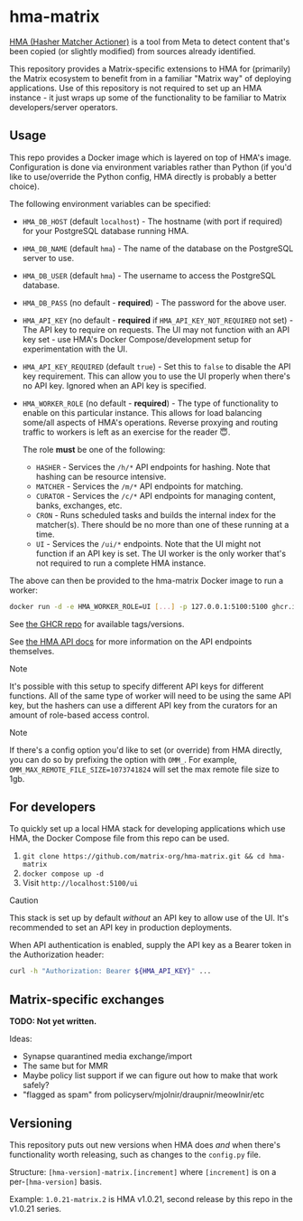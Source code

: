 # hma-matrix

[HMA (Hasher Matcher Actioner)](https://github.com/facebook/ThreatExchange/tree/main/hasher-matcher-actioner) is a tool from Meta to detect content that's been copied (or slightly modified) from sources already identified.

This repository provides a Matrix-specific extensions to HMA for (primarily) the Matrix ecosystem to benefit from in a familiar "Matrix way" of deploying applications. Use of this repository is not required to set up an HMA instance - it just wraps up some of the functionality to be familiar to Matrix developers/server operators.

## Usage

This repo provides a Docker image which is layered on top of HMA's image. Configuration is done via environment variables rather than Python (if you'd like to use/override the Python config, HMA directly is probably a better choice).

The following environment variables can be specified:

* `HMA_DB_HOST` (default `localhost`) - The hostname (with port if required) for your PostgreSQL database running HMA.
* `HMA_DB_NAME` (default `hma`) - The name of the database on the PostgreSQL server to use.
* `HMA_DB_USER` (default `hma`) - The username to access the PostgreSQL database.
* `HMA_DB_PASS` (no default - **required**) - The password for the above user.
* `HMA_API_KEY` (no default - **required** if `HMA_API_KEY_NOT_REQUIRED` not set) - The API key to require on requests. The UI may not function with an API key set - use HMA's Docker Compose/development setup for experimentation with the UI.
* `HMA_API_KEY_REQUIRED` (default `true`) - Set this to `false` to disable the API key requirement. This can allow you to use the UI properly when there's no API key. Ignored when an API key is specified.
* `HMA_WORKER_ROLE` (no default - **required**) - The type of functionality to enable on this particular instance. This allows for load balancing some/all aspects of HMA's operations. Reverse proxying and routing traffic to workers is left as an exercise for the reader 😇.

  The role **must** be one of the following:

  * `HASHER` - Services the `/h/*` API endpoints for hashing. Note that hashing can be resource intensive.
  * `MATCHER` - Services the `/m/*` API endpoints for matching.
  * `CURATOR` - Services the `/c/*` API endpoints for managing content, banks, exchanges, etc.
  * `CRON` - Runs scheduled tasks and builds the internal index for the matcher(s). There should be no more than one of these running at a time.
  * `UI` - Services the `/ui/*` endpoints. Note that the UI might not function if an API key is set. The UI worker is the only worker that's not required to run a complete HMA instance.

The above can then be provided to the hma-matrix Docker image to run a worker:

```bash
docker run -d -e HMA_WORKER_ROLE=UI [...] -p 127.0.0.1:5100:5100 ghcr.io/matrix-org/hma-matrix:[version]
```

See [the GHCR repo](https://github.com/matrix-org/hma-matrix/pkgs/container/hma-matrix) for available tags/versions.

See [the HMA API docs](https://github.com/facebook/ThreatExchange/blob/main/hasher-matcher-actioner/docs/api.md) for more information on the API endpoints themselves.

> [!NOTE]
> It's possible with this setup to specify different API keys for different functions. All of the same type of worker will need to be using the same API key, but the hashers can use a different API key from the curators for an amount of role-based access control.

> [!NOTE]
> If there's a config option you'd like to set (or override) from HMA directly, you can do so by prefixing the option with `OMM_`. For example, `OMM_MAX_REMOTE_FILE_SIZE=1073741824` will set the max remote file size to 1gb.

## For developers

To quickly set up a local HMA stack for developing applications which use HMA, the Docker Compose file from this repo can be used.

1. `git clone https://github.com/matrix-org/hma-matrix.git && cd hma-matrix`
2. `docker compose up -d`
3. Visit `http://localhost:5100/ui`

> [!CAUTION]
> This stack is set up by default *without* an API key to allow use of the UI. It's recommended to set an API key in production deployments.

When API authentication is enabled, supply the API key as a Bearer token in the Authorization header:

```bash
curl -h "Authorization: Bearer ${HMA_API_KEY}" ...
```

## Matrix-specific exchanges

**TODO: Not yet written.**

Ideas:
* Synapse quarantined media exchange/import
* The same but for MMR
* Maybe policy list support if we can figure out how to make that work safely?
* "flagged as spam" from policyserv/mjolnir/draupnir/meowlnir/etc

## Versioning

This repository puts out new versions when HMA does *and* when there's functionality worth releasing, such as changes to the `config.py` file.

Structure: `[hma-version]-matrix.[increment]` where `[increment]` is on a per-`[hma-version]` basis.

Example: `1.0.21-matrix.2` is HMA v1.0.21, second release by this repo in the v1.0.21 series.
